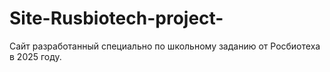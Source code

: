# Site-Rusbiotech-project-
Сайт разработанный специально по школьному заданию от Росбиотеха в 2025 году.
